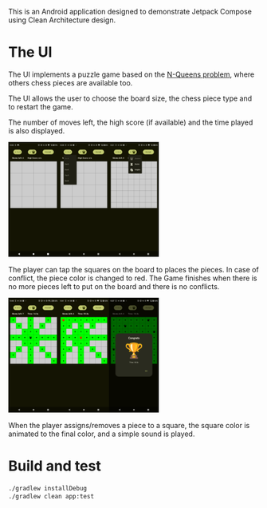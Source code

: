 This is an Android application designed to demonstrate Jetpack Compose
using Clean Architecture design.

# The UI
The UI implements a puzzle game based on the
[N-Queens problem](https://en.wikipedia.org/wiki/Eight_queens_puzzle), 
where others chess pieces are available too.

The UI allows the user to choose the board size, the chess piece type and to restart the game.

The number of moves left, the high score (if available) and the time played is also displayed.

<img src="docs/MainScreen1.png" width="20%" alt="Main Screen"><img src="docs/MainScreen2.png" width="20%" alt="Select board size"><img src="docs/MainScreen3.png" width="20%" alt="Select piece type">

The player can tap the squares on the board to places the pieces. In case of conflict, the piece color is changed to red. The Game finishes when there is no more pieces left to put on the board and there is no conflicts.

<img src="docs/QueenMove1.png" width="20%" alt="One Queen placed"><img src="docs/QueenMove2.png" width="20%" alt="Two Queens placed"><img src="docs/congrats.png" width="20%" alt="Main Screen">

When the player assigns/removes a piece to a square, the square color is animated to the final color, and a simple sound is played.

# Build and test
```
./gradlew installDebug
./gradlew clean app:test
```